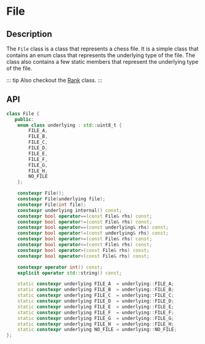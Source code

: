 # File

## Description

The `File` class is a class that represents a chess file. It is a simple class that contains an enum class that represents the underlying type of the file. The class also contains a few static members that represent the underlying type of the file.

::: tip
Also checkout the [Rank](/pages/rank) class.
:::

## API

```cpp
class File {
   public:
    enum class underlying : std::uint8_t { 
        FILE_A,
        FILE_B,
        FILE_C,
        FILE_D,
        FILE_E,
        FILE_F,
        FILE_G,
        FILE_H,
        NO_FILE 
    };

    constexpr File();
    constexpr File(underlying file);
    constexpr File(int file);
    constexpr underlying internal() const;
    constexpr bool operator==(const File& rhs) const;
    constexpr bool operator!=(const File& rhs) const;
    constexpr bool operator==(const underlying& rhs) const;
    constexpr bool operator!=(const underlying& rhs) const;
    constexpr bool operator>=(const File& rhs) const;
    constexpr bool operator<=(const File& rhs) const;
    constexpr bool operator>(const File& rhs) const;
    constexpr bool operator<(const File& rhs) const;

    constexpr operator int() const;
    explicit operator std::string() const;

    static constexpr underlying FILE_A  = underlying::FILE_A;
    static constexpr underlying FILE_B  = underlying::FILE_B;
    static constexpr underlying FILE_C  = underlying::FILE_C;
    static constexpr underlying FILE_D  = underlying::FILE_D;
    static constexpr underlying FILE_E  = underlying::FILE_E;
    static constexpr underlying FILE_F  = underlying::FILE_F;
    static constexpr underlying FILE_G  = underlying::FILE_G;
    static constexpr underlying FILE_H  = underlying::FILE_H;
    static constexpr underlying NO_FILE = underlying::NO_FILE;
};
```
